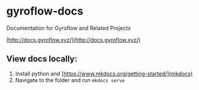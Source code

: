 # gyroflow-docs
Documentation for Gyroflow and Related Projects

[http://docs.gyroflow.xyz/](http://docs.gyroflow.xyz/)



## View docs locally:
1. Install python and [https://www.mkdocs.org/getting-started/](mkdocs)
2. Navigate to the folder and run `mkdocs serve`